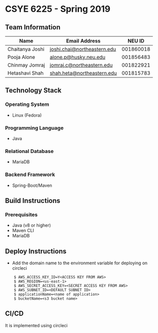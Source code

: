 # CSYE 6225 - Spring 2019

## Team Information

| Name | Email Address | NEU ID  |
| --- | --- | --- |
|Chaitanya Joshi| joshi.chai@northeastern.edu | 001860018 |
|Pooja Alone| alone.p@husky.neu.edu | 001856483 |
|Chinmay Jomraj| jomraj.c@northeastern.edu | 001822921 |
|Hetashavi Shah| shah.heta@northeastern.edu | 001815783 |

## Technology Stack
### Operating System
* Linux (Fedora)

### Programming Language
* Java

### Relational Database
* MariaDB

### Backend Framework
* Spring-Boot/Maven

## Build Instructions
### Prerequisites
* Java (v8 or higher)
* Maven CLI
* MariaDB


## Deploy Instructions
* Add the domain name to the environment variable for deploying on circleci
```
    $ AWS_ACCESS_KEY_ID=Y<ACCESS KEY FROM AWS>
    $ AWS_REGION=<us-east-1>
    $ AWS_SECRET_ACCESS_KEY=<SECRET ACCESS KEY FROM AWS>
    $ AWS_SUBNET_ID=<DEFAULT SUBNET ID>
    $ applicationName=<name of application>
    $ bucketName=<s3 bucket name>
```


## CI/CD

It is implemented using circleci





